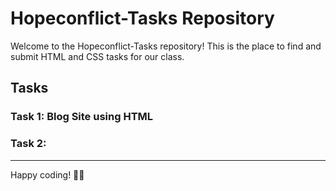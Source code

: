 # Hopeconflict-Tasks Repository

Welcome to the Hopeconflict-Tasks repository! This is the place to find and submit HTML and CSS tasks for our class.

## Tasks

### Task 1: Blog Site using HTML
### Task 2:

<hr>
Happy coding! 👨‍💻

